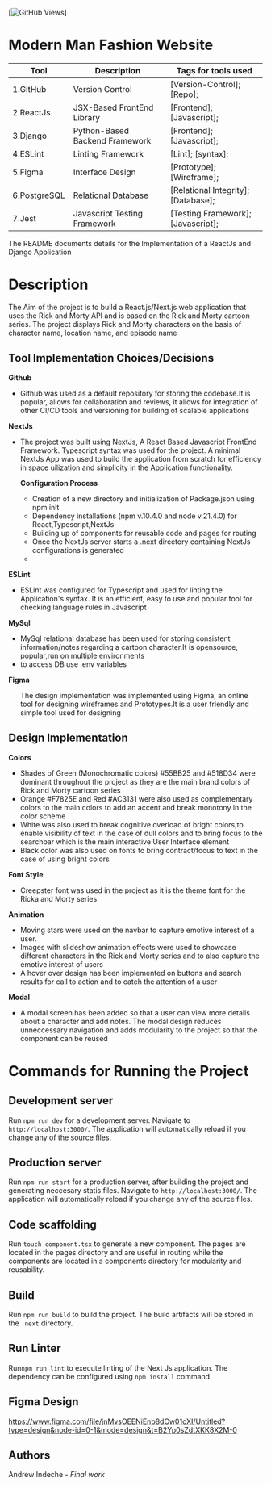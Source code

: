 [![GitHub Views](https://github.com/andrewindechemain/modern-man)]
# Modern Man Fashion Website

|Tool                | Description                    | Tags for tools used                                                                                               |
| ------------------- | ------------------------------ | ---------------------------------------------------------------------------------------------------- |
| 1.GitHub| Version Control| [Version-Control]; [Repo];|
| 2.ReactJs| JSX-Based FrontEnd Library|[Frontend]; [Javascript];|
| 3.Django| Python-Based Backend Framework|[Frontend]; [Javascript];|
| 4.ESLint| Linting Framework| [Lint]; [syntax];|
| 5.Figma | Interface Design| [Prototype]; [Wireframe];|
| 6.PostgreSQL | Relational Database| [Relational Integrity]; [Database];|
| 7.Jest | Javascript Testing Framework| [Testing Framework]; [Javascript];|

<p>The README documents details for the Implementation of a ReactJs and Django Application</p>

## <h1> Description</h1>
<p>The Aim of the project is to build a React.js/Next.js web application that uses the Rick and Morty API and is based on the Rick and Morty cartoon series. The project displays Rick and Morty characters on the basis of character name, location name, and episode name</p>

## Tool Implementation Choices/Decisions
<p><b>Github</b></p>
<ul>
<li>Github was used as a default repository for storing the codebase.It is popular, allows for collaboration and reviews, it allows for integration of other CI/CD tools and versioning for building of scalable applications</li>
</ul>
<p><b>NextJs</b></p>
<ul>
<li>The project was built using NextJs, A React Based Javascript FrontEnd Framework. Typescript syntax was used for the project. A minimal NextJs App was used to build the application from scratch for efficiency in space uilization and simplicity in the Application functionality.
<p><b>Configuration Process</b></p>
<ul>
<li> Creation of a new directory and initialization of Package.json using npm init</li>
<li> Dependency installations (npm v.10.4.0 and node v.21.4.0) for React,Typescript,NextJs</li>
<li> Building up of components for reusable code and pages for routing </li>
<li>Once the NextJs server starts a .next directory containing NextJs configurations is generated <li>
</ul>
</ul>
<p><b>ESLint</b></p>
<ul>
<li>ESLint was configured for Typescript and used for linting the Application's syntax. It is an efficient, easy to use and popular tool for checking language rules in Javascript</li>
</ul>
<p><b>MySql</b></p>
<ul>
<li>MySql relational database has been used for storing consistent information/notes regarding a cartoon character.It is opensource, popular,run on multiple environments</li>
<li> to access DB use .env variables</li>
</ul>
<p><b>Figma</b></p>
<ul>The design implementation was implemented using Figma, an online tool for designing wireframes and Prototypes.It is a user friendly and simple tool used for designing</ul>
<p></p>

## Design Implementation
<p><b>Colors</b></p>
<ul>
<li>Shades of Green (Monochromatic colors) #55BB25 and #518D34 were dominant throughout the project as they are the main brand colors of Rick and Morty cartoon series</li>
<li>Orange #F7825E and Red #AC3131 were also used as complementary colors to the main colors to add an accent  and  break monotony in the color scheme</li>
<li>White was also used to break cognitive overload of bright colors,to enable visibility of text in the case of dull colors and to bring focus to the searchbar which is the main interactive User Interface element</li>
<li>Black color was also used on fonts to bring contract/focus to text in the case of using bright colors</li>
</ul>
<p><b>Font Style</b></p>
<ul>
<li>Creepster font was used in the project as it is the theme font for the Ricka and Morty series</li>
</ul>
<p><b>Animation</b></p>
<ul>
<li>Moving stars were used on the navbar to capture emotive interest of a user.</li>
<li>Images with slideshow animation effects were used to showcase different characters in the Rick and Morty series and to also capture the emotive interest of users</li>
<li>A hover over design has been implemented on buttons and search results for call to action and to catch the attention of a user</li>
</ul>
<p><b>Modal</b></p>
<ul>
<li>A modal screen has been added so that a user can view more details about a character and add notes. The modal design reduces unneccessary navigation and adds modularity to the project so that the component can be reused</li>
</ul>

## <h1> Commands for Running the Project</h1>
## Development server

Run `npm run dev` for a development server. Navigate to `http://localhost:3000/`. The application will automatically reload if you change any of the source files.

## Production server
Run `npm run start` for a production server, after building the project and generating neccesary statis files. Navigate to `http://localhost:3000/`. The application will automatically reload if you change any of the source files.

## Code scaffolding

Run `touch component.tsx` to generate a new component. The pages are located in the pages directory and are useful in routing while the components are located in a components directory for modularity and reusability.

## Build

Run `npm run build` to build the project. The build artifacts will be stored in the `.next` directory.

## Run Linter

Run`npm run lint` to execute linting of the Next Js application. The dependency can be configured using `npm install` command.


## Figma Design

https://www.figma.com/file/jnMvsOEENiEnb8dCw01oXI/Untitled?type=design&node-id=0-1&mode=design&t=B2Yp0sZdtXKK8X2M-0


## Authors

Andrew Indeche - *Final work*
